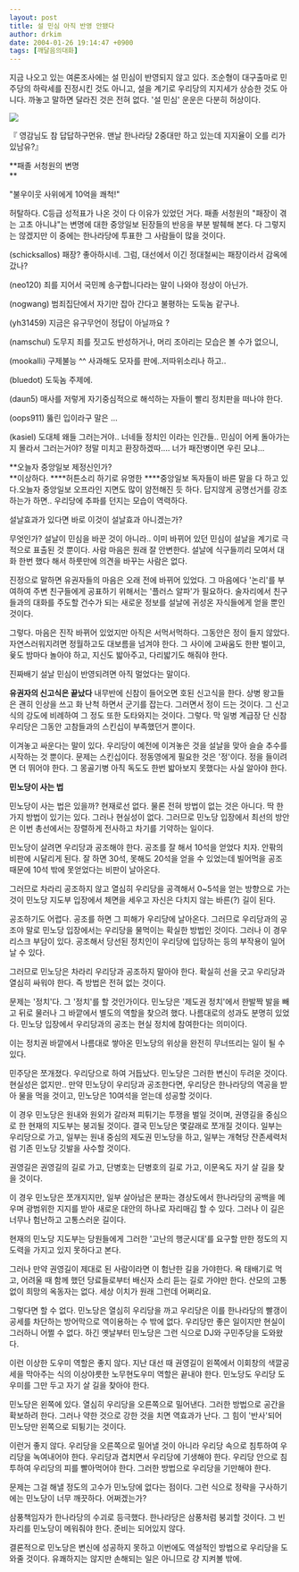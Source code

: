 ```yaml
---
layout: post
title: 설 민심 아직 반영 안됐다
author: drkim
date: 2004-01-26 19:14:47 +0900
tags: [깨달음의대화]
---
```

지금 나오고 있는 여론조사에는 설 민심이 반영되지 않고 있다. 조순형이 대구출마로 민주당의 하락세를 진정시킨 것도 아니고, 설을 계기로 우리당의 지지세가 상승한 것도 아니다. 까놓고 말하면 달라진 것은 전혀 없다. '설 민심' 운운은 다분히 허상이다. 


  ![](http://drkimz.com/technote/board/KDR/upimg/1075110823.jpg)


  『 영감님도 참 답답하구먼유. 맨날 한나라당 2중대만 하고 있는데 지지율이 오를 리가 있남유?』


**패졸 서청원의 변명  
**

"불우이웃 사위에게 10억을 쾌척!" 

허탈하다. C등급 성적표가 나온 것이 다 이유가 있었던 거다. 패졸 서청원의 "패장이 겪는 고초 아니냐"는 변명에 대한 중앙일보 된장들의 반응을 부분 발췌해 본다. 다 그렇지는 않겠지만 이 중에는 한나라당에 투표한 그 사람들이 많을 것이다.

(schicksallos) 패장? 좋아하시네. 그럼, 대선에서 이긴 정대철씨는 패장이라서 감옥에 갔나? 

(neo120) 죄를 지어서 국민께 송구합니다라는 말이 나와야 정상이 아닌가. 

(nogwang) 범죄집단에서 자기만 잡아 간다고 불평하는 도둑놈 같구나.

(yh31459) 지금은 유구무언이 정답이 아닐까요 ? 

(namschul) 도무지 죄를 짓고도 반성하거나, 머리 조아리는 모습은 볼 수가 없으니,

(mookalli) 구제불능 ^^ 사과해도 모자를 판에..저따위소리나 하고.. 

(bluedot) 도둑놈 주제에. 

(daun5) 매사를 저렇게 자기중심적으로 해석하는 자들이 빨리 정치판을 떠나야 한다.

(oops911) 뚫린 입이라구 말은 ... 

(kasiel) 도대체 왜들 그러는거야.. 너네들 정치인 이라는 인간들.. 민심이 어케 돌아가는지 몰라서 그러는거야? 정말 미치고 환장하겠따.... 너가 패잔병이면 우린 모냐... 

**오늘자 중앙일보 제정신인가?  
**이상하다. ****허튼소리 하기로 유명한
****중앙일보 독자들이 바른 말을 다 하고 있다.오늘자 중앙일보 오프라인 지면도 많이 얌전해진 듯 하다. 답지않게 공명선거를 강조하는가 하면.. 우리당에 추파를 던지는 모습이 역력하다. 

설날효과가 있다면 바로 이것이 설날효과 아니겠는가?

무엇인가? 설날이 민심을 바꾼 것이 아니라.. 이미 바뀌어 있던 민심이 설날을 계기로 극적으로 표출된 것 뿐이다. 사람 마음은 원래 잘 안변한다. 설날에 식구들끼리 모여서 대화 한번 했다 해서 하룻만에 의견을 바꾸는 사람은 없다. 

진정으로 말하면 유권자들의 마음은 오래 전에 바뀌어 있었다. 그 마음에다 '논리'를 부여하여 주변 친구들에게 공표하기 위해서는 '플러스 알파'가 필요하다. 술자리에서 친구들과의 대화를 주도할 건수가 되는 새로운 정보를 설날에 귀성온 자식들에게 얻을 뿐인 것이다. 

그렇다. 마음은 진작 바뀌어 있었지만 아직은 서먹서먹하다. 그동안은 정이 들지 않았다. 자연스러워지려면 정월하고도 대보름을 넘겨야 한다. 그 사이에 고싸움도 한판 벌이고, 윷도 밤마다 놀아야 하고, 지신도 밟아주고, 다리밟기도 해줘야 한다. 

진짜배기 설날 민심이 반영되려면 아직 멀었다는 말이다.

**유권자의 신고식은 끝났다** 
내무반에 신참이 들어오면 호된 신고식을 한다. 상병 왕고들은 괜히 인상을 쓰고 화 난척 하면서 군기를 잡는다. 그러면서 정이 드는 것이다. 그 신고식의 강도에 비례하여 그 정도 또한 도타와지는 것이다. 그렇다. 막 일병 계급장 단 신참 우리당은 그동안 고참들과의 스킨십이 부족했던거 뿐이다. 

이겨놓고 싸운다는 말이 있다. 우리당이 예전에 이겨놓은 것을 설날을 맞아 슬슬 추수를 시작하는 것 뿐이다. 문제는 스킨십이다. 정동영에게 필요한 것은 '정'이다. 정을 들이려면 더 뛰어야 한다. 그 몽골기병 아직 독도도 한번 밟아보지 못했다는 사실 알아야 한다.

**민노당이 사는 법**

민노당이 사는 법은 있을까? 현재로선 없다. 물론 전혀 방법이 없는 것은 아니다. 딱 한가지 방법이 있기는 있다. 그러나 현실성이 없다. 그러므로 민노당 입장에서 최선의 방안은 이번 총선에서는 장렬하게 전사하고 차기를 기약하는 일이다.

민노당이 살려면 우리당과 공조해야 한다. 공조를 잘 해서 10석을 얻었다 치자. 안팎의 비판에 시달리게 된다. 잘 하면 30석, 못해도 20석을 얻을 수 있었는데 빌어먹을 공조 때문에 10석 밖에 못얻었다는 비판이 날아온다. 

그러므로 차라리 공조하지 않고 열심히 우리당을 공격해서 0~5석을 얻는 방향으로 가는 것이 민노당 지도부 입장에서 체면을 세우고 자신은 다치지 않는 바른(?) 길이 된다. 

공조하기도 어렵다. 공조를 하면 그 피해가 우리당에 날아온다. 그러므로 우리당과의 공조야 말로 민노당 입장에서는 우리당을 물먹이는 확실한 방법인 것이다. 그러나 이 경우 리스크 부담이 있다. 공조해서 당선된 정치인이 우리당에 입당하는 등의 부작용이 일어날 수 있다. 

그러므로 민노당은 차라리 우리당과 공조하지 말아야 한다. 확실히 선을 긋고 우리당과 열심히 싸워야 한다. 즉 방법은 전혀 없는 것이다. 

문제는 '정치'다. 그 '정치'를 할 것인가이다. 민노당은 '제도권 정치'에서 한발짝 발을 빼고 뒤로 물러나 그 바깥에서 별도의 역할을 찾으려 했다. 나름대로의 성과도 분명히 있었다. 민노당 입장에서 우리당과의 공조는 현실 정치에 참여한다는 의미이다. 

이는 정치권 바깥에서 나름대로 쌓아온 민노당의 위상을 완전히 무너뜨리는 일이 될 수 있다. 

민주당은 쪼개졌다. 우리당으로 하여 거듭났다. 민노당은 그러한 변신이 두려운 것이다. 현실성은 없지만.. 만약 민노당이 우리당과 공조한다면, 우리당은 한나라당의 역공을 받아 물을 먹을 것이고, 민노당은 10여석을 얻는데 성공할 것이다. 

이 경우 민노당은 원내와 원외가 갈라져 피튀기는 투쟁을 벌일 것이며, 권영길을 중심으로 한 현재의 지도부는 붕괴될 것이다. 결국 민노당은 몇갈래로 쪼개질 것이다. 일부는 우리당으로 가고, 일부는 원내 중심의 제도권 민노당을 하고, 일부는 개혁당 잔존세력처럼 기존 민노당 깃발을 사수할 것이다. 

권영길은 권영길의 길로 가고, 단병호는 단병호의 길로 가고, 이문옥도 자기 살 길을 찾을 것이다. 

이 경우 민노당은 쪼개지지만, 일부 살아남은 분파는 경상도에서 한나라당의 공백을 메우며 광범위한 지지를 받아 새로운 대안의 하나로 자리매김 할 수 있다. 그러나 이 길은 너무나 험난하고 고통스러운 길이다. 

현재의 민노당 지도부는 당원들에게 그러한 '고난의 행군시대'를 요구할 만한 정도의 지도력을 가지고 있지 못하다고 본다. 

그러나 만약 권영길이 제대로 된 사람이라면 이 험난한 길을 가야한다. 욕 태배기로 먹고, 어려울 때 함께 했던 당료들로부터 배신자 소리 듣는 길로 가야만 한다. 산모의 고통 없이 희망의 옥동자는 없다. 세상 이치가 원래 그런데 어쩌리요.

그렇다면 할 수 없다. 민노당은 열심히 우리당을 까고 우리당은 이를 한나라당의 빨갱이공세를 차단하는 방어막으로 역이용하는 수 밖에 없다. 우리당만 좋은 일이지만 현실이 그러하니 어쩔 수 없다. 하긴 옛날부터 민노당은 그런 식으로 DJ와 구민주당을 도와왔다. 

이런 이상한 도우미 역할은 좋지 않다. 지난 대선 때 권영길이 왼쪽에서 이회창의 색깔공세을 막아주는 식의 이상야릇한 노무현도우미 역할은 끝내야 한다. 민노당도 우리당 도우미를 그만 두고 자기 살 길을 찾아야 한다. 

민노당은 왼쪽에 있다. 열심히 우리당을 오른쪽으로 밀어낸다. 그러한 방법으로 공간을 확보하려 한다. 그러나 약한 것으로 강한 것을 치면 역효과가 난다. 그 힘이 '반사'되어 민노당만 왼쪽으로 되튕기는 것이다. 

이런거 좋지 않다. 우리당을 오른쪽으로 밀어낼 것이 아니라 우리당 속으로 침투하여 우리당을 녹여내어야 한다. 우리당과 겹치면서 우리당에 기생해야 한다. 우리당 안으로 침투하여 우리당의 피를 빨아먹어야 한다. 그러한 방법으로 우리당을 기만해야 한다. 

문제는 그걸 해낼 정도의 고수가 민노당에 없다는 점이다. 그런 식으로 정략을 구사하기에는 민노당이 너무 깨끗하다. 어쩌겠는가?

삼풍책임자가 한나라당의 수괴로 등극했다. 한나라당은 삼풍처럼 붕괴할 것이다. 그 빈자리를 민노당이 메워줘야 한다. 준비는 되어있지 않다. 

결론적으로 민노당은 변신에 성공하지 못하고 이번에도 역설적인 방법으로 우리당을 도와줄 것이다. 유쾌하지는 않지만 손해되는 일은 아니므로 걍 지켜볼 밖에.